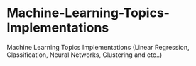 # Machine-Learning-Topics-Implementations
Machine Learning Topics Implementations (Linear Regression, Classification, Neural Networks, Clustering and etc..)
